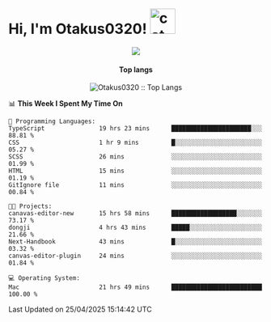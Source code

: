 <h1> Hi, I'm Otakus0320! <img src="https://media.giphy.com/media/mGcNjsfWAjY5AEZNw6/giphy.gif" width="50" alt="cat"></h1>

<p align="center"><a href="https://wakatime.com/@044d69d0-1253-4f60-96b6-5d19a0f9dde5"><img src="https://wakatime.com/badge/user/044d69d0-1253-4f60-96b6-5d19a0f9dde5.svg" /></a></p>

<h4 align="center">Top langs</h4>

<p align="center"><img src="https://github-readme-stats.vercel.app/api/top-langs/?username=Otakus0320&langs_count=10&theme=tokyonight&layout=compact&timestamp={{random_number}}" alt="Otakus0320 :: Top Langs" /></p>

<!--START_SECTION:waka-->
📊 **This Week I Spent My Time On** 

```text
💬 Programming Languages: 
TypeScript               19 hrs 23 mins      ██████████████████████░░░   88.81 % 
CSS                      1 hr 9 mins         █░░░░░░░░░░░░░░░░░░░░░░░░   05.27 % 
SCSS                     26 mins             ░░░░░░░░░░░░░░░░░░░░░░░░░   01.99 % 
HTML                     15 mins             ░░░░░░░░░░░░░░░░░░░░░░░░░   01.19 % 
GitIgnore file           11 mins             ░░░░░░░░░░░░░░░░░░░░░░░░░   00.84 % 

🐱‍💻 Projects: 
canavas-editor-new       15 hrs 58 mins      ██████████████████░░░░░░░   73.17 % 
dongji                   4 hrs 43 mins       █████░░░░░░░░░░░░░░░░░░░░   21.66 % 
Next-Handbook            43 mins             █░░░░░░░░░░░░░░░░░░░░░░░░   03.32 % 
canvas-editor-plugin     24 mins             ░░░░░░░░░░░░░░░░░░░░░░░░░   01.84 % 

💻 Operating System: 
Mac                      21 hrs 49 mins      █████████████████████████   100.00 % 
```


 Last Updated on 25/04/2025 15:14:42 UTC
<!--END_SECTION:waka-->
